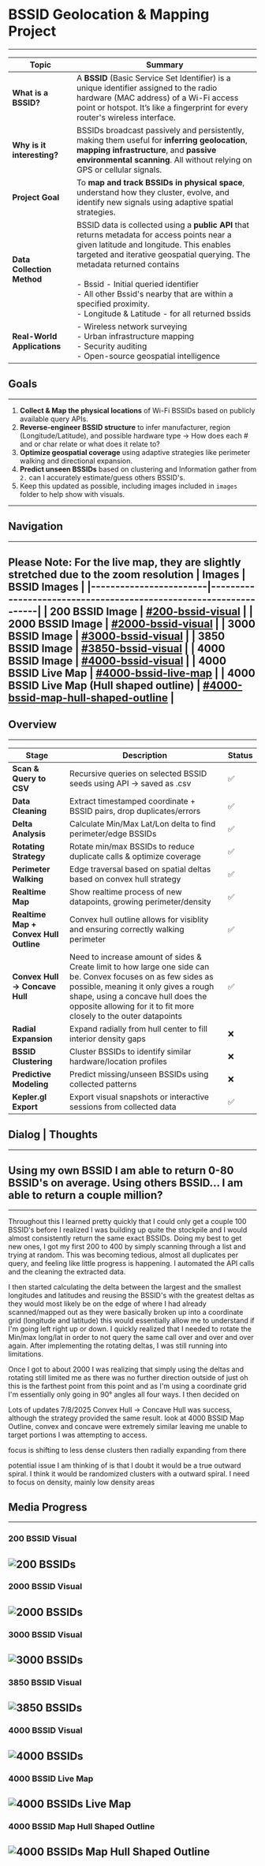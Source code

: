 # BSSID Geolocation & Mapping Project
---
| **Topic**               | **Summary**                                                                                                                                              |
|-------------------------|----------------------------------------------------------------------------------------------------------------------------------------------------------|
| **What is a BSSID?**    | A **BSSID** (Basic Service Set Identifier) is a unique identifier assigned to the radio hardware (MAC address) of a Wi-Fi access point or hotspot. It’s like a fingerprint for every router's wireless interface. |
| **Why is it interesting?** | BSSIDs broadcast passively and persistently, making them useful for **inferring geolocation**, **mapping infrastructure**, and **passive environmental scanning**. All without relying on GPS or cellular signals. |
| **Project Goal**        | To **map and track BSSIDs in physical space**, understand how they cluster, evolve, and identify new signals using adaptive spatial strategies.           |
| **Data Collection Method** | BSSID data is collected using a **public API** that returns metadata for access points near a given latitude and longitude. This enables targeted and iterative geospatial querying. The metadata returned contains <br><br> - Bssid - Initial queried identifier <br> - All other Bssid's nearby that are within a specified proximity. <br> - Longitude & Latitude - for all returned bssids |
| **Real-World Applications** | - Wireless network surveying  <br> - Urban infrastructure mapping  <br> - Security auditing  <br> - Open-source geospatial intelligence |




## Goals
---
1. **Collect & Map the physical locations** of Wi-Fi BSSIDs based on publicly available query APIs.
2. **Reverse-engineer BSSID structure** to infer manufacturer, region (Longitude/Latitude), and possible hardware type -> How does each # and or char relate or what does it relate to? 
3. **Optimize geospatial coverage** using adaptive strategies like perimeter walking and directional expansion.
4. **Predict unseen BSSIDs** based on clustering and Information gather from `2.` can I accurately estimate/guess others BSSID's.
5. Keep this updated as possible, including images included in `images` folder to help show with visuals.
---

## Navigation
---
**Please Note: For the live map, they are slightly stretched due to the zoom resolution**
| **Images**            | **BSSID Images**                                                  |
|------------------------|------------------------------------------------------------------|
| 200 BSSID Image      | [#200-bssid-visual](#200-bssid-visual)                             |
| 2000 BSSID Image     | [#2000-bssid-visual](#2000-bssid-visual)                           |
| 3000 BSSID Image     | [#3000-bssid-visual](#3000-bssid-visual)                           |
| 3850 BSSID Image     | [#3850-bssid-visual](#3850-bssid-visual)                           |
| 4000 BSSID Image     | [#4000-bssid-visual](#4000-bssid-visual)                           |
| 4000 BSSID Live Map  | [#4000-bssid-live-map](#4000-bssid-live-map)                       |
| 4000 BSSID Live Map (Hull shaped outline) | [#4000-bssid-map-hull-shaped-outline](#4000-bssid-map-hull-shaped-outline)          |
---



## Overview
---
| Stage                       | Description                                                          | Status |
| --------------------------- | -------------------------------------------------------------------- | --- |
|  **Scan & Query to CSV**  | Recursive queries on selected BSSID seeds using API -> saved as .csv   | ✅  |
|  **Data Cleaning**        | Extract timestamped coordinate + BSSID pairs, drop duplicates/errors   | ✅  |
|  **Delta Analysis**       | Calculate Min/Max Lat/Lon delta to find perimeter/edge BSSIDs          | ✅  |
|  **Rotating Strategy**    | Rotate min/max BSSIDs to reduce duplicate calls & optimize coverage    | ✅  |
|  **Perimeter Walking**    | Edge traversal based on spatial deltas based on convex hull strategy   | ✅  |
| **Realtime Map**     | Show realtime process of new datapoints, growing perimeter/density     | ✅ |
| **Realtime Map + Convex Hull Outline**     | Convex hull outline allows for visiblity and ensuring correctly walking perimeter     | ✅ |
| **Convex Hull -> Concave Hull**     | Need to increase amount of sides & Create limit to how large one side can be. Convex focuses on as few sides as possible, meaning it only gives a rough shape, using a concave hull does the opposite allowing for it to fit more closely to the outer datapoints  | ✅ |
|  **Radial Expansion**     | Expand radially from hull center to fill interior density gaps         | ❌  |
|  **BSSID Clustering**     | Cluster BSSIDs to identify similar hardware/location profiles          | ❌  |
|  **Predictive Modeling**  | Predict missing/unseen BSSIDs using collected patterns                 | ❌  |
| **Kepler.gl Export**     | Export visual snapshots or interactive sessions from collected data    | ✅  |



## Dialog | Thoughts
---
## Using my own BSSID I am able to return 0-80 BSSID's on average. Using others BSSID... I am able to return a couple million?
---
Throughout this I learned pretty quickly that I could only get a couple 100 BSSID's before I realized I was building up quite the stockpile and I would almost consistently return the same exact BSSIDs. Doing my best to get new ones, I got my first 200 to 400 by simply scanning through a list and trying at random. This was becoming tedious, almost all duplicates per query, and feeling like little progress is happening. I automated the API calls and the cleaning the extracted data.

I then started calculating the delta between the largest and the smallest longitudes and latitudes and reusing the BSSID's with the greatest deltas as they would most likely be on the edge of where I had already scanned/mapped out as they were basically broken up into a coordinate grid (longitude and latitude) this would essentially allow me to understand if I'm going left right up or down. I quickly realized that I needed to rotate the Min/max long/lat in order to not query the same call over and over and over again. After implementing the rotating deltas, I was still running into limitations.

Once I got to about 2000 I was realizing that simply using the deltas and rotating still limited me as there was no further direction outside of just oh this is the farthest point from this point and as I'm using a coordinate grid I'm essentially only going in 90° angles all four ways. I then decided on 



Lots of updates 7/8/2025 
Convex Hull -> Concave Hull was success, although the strategy provided the same result. look at 4000 BSSID Map Outline, convex and concave were extremely similar leaving me unable to target portions I was attempting to access.

focus is shifting to less dense clusters then radially expanding from there

potential issue I am thinking of is that I doubt it would be a true outward spiral. I think it would be randomized clusters with a outward spiral. I need to focus on density, mainly low density areas




## Media Progress
---

### 200 BSSID Visual
![200 BSSIDs](images/200_BSSIDs.png)
---

### 2000 BSSID Visual
![2000 BSSIDs](images/2000_BSSIDs.png)
---

### 3000 BSSID Visual
![3000 BSSIDs](images/3000_BSSIDs.png)
---

### 3850 BSSID Visual
![3850 BSSIDs](images/3850_BSSIDs.png)
---

### 4000 BSSID Visual
![4000 BSSIDs](images/4000_BSSIDs.png)
---

### 4000 BSSID Live Map
![4000 BSSIDs Live Map](images/4000_BSSIDs_live_map.png)
---

### 4000 BSSID Map Hull Shaped Outline
![4000 BSSIDs Map Hull Shaped Outline](images/4000_BSSIDs_live_map_outline.png)
---
